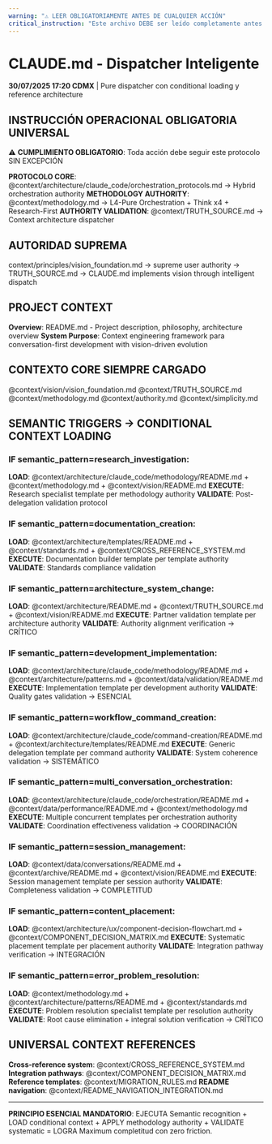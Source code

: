 ```yaml
---
warning: "⚠️ LEER OBLIGATORIAMENTE ANTES DE CUALQUIER ACCIÓN"
critical_instruction: "Este archivo DEBE ser leído completamente antes de cumplir con cualquier solicitud del usuario. Las instrucciones operacionales son obligatorias y deben seguirse en el orden establecido."
---
```


# CLAUDE.md - Dispatcher Inteligente

**30/07/2025 17:20 CDMX** | Pure dispatcher con conditional loading y reference architecture

## INSTRUCCIÓN OPERACIONAL OBLIGATORIA UNIVERSAL

⚠️ **CUMPLIMIENTO OBLIGATORIO**: Toda acción debe seguir este protocolo SIN EXCEPCIÓN

**PROTOCOLO CORE**: @context/architecture/claude_code/orchestration_protocols.md → Hybrid orchestration authority
**METHODOLOGY AUTHORITY**: @context/methodology.md → L4-Pure Orchestration + Think x4 + Research-First
**AUTHORITY VALIDATION**: @context/TRUTH_SOURCE.md → Context architecture dispatcher

## AUTORIDAD SUPREMA
context/principles/vision_foundation.md → supreme user authority → TRUTH_SOURCE.md → CLAUDE.md implements vision through intelligent dispatch

## PROJECT CONTEXT
**Overview**: README.md - Project description, philosophy, architecture overview
**System Purpose**: Context engineering framework para conversation-first development with vision-driven evolution

## CONTEXTO CORE SIEMPRE CARGADO
@context/vision/vision_foundation.md
@context/TRUTH_SOURCE.md
@context/methodology.md
@context/authority.md
@context/simplicity.md

## SEMANTIC TRIGGERS → CONDITIONAL CONTEXT LOADING

### IF semantic_pattern=research_investigation:
**LOAD**: @context/architecture/claude_code/methodology/README.md + @context/methodology.md + @context/vision/README.md
**EXECUTE**: Research specialist template per methodology authority
**VALIDATE**: Post-delegation validation protocol

### IF semantic_pattern=documentation_creation:
**LOAD**: @context/architecture/templates/README.md + @context/standards.md + @context/CROSS_REFERENCE_SYSTEM.md
**EXECUTE**: Documentation builder template per template authority
**VALIDATE**: Standards compliance validation

### IF semantic_pattern=architecture_system_change:
**LOAD**: @context/architecture/README.md + @context/TRUTH_SOURCE.md + @context/vision/README.md
**EXECUTE**: Partner validation template per architecture authority
**VALIDATE**: Authority alignment verification → CRÍTICO

### IF semantic_pattern=development_implementation:
**LOAD**: @context/architecture/claude_code/methodology/README.md + @context/architecture/patterns.md + @context/data/validation/README.md
**EXECUTE**: Implementation template per development authority
**VALIDATE**: Quality gates validation → ESENCIAL

### IF semantic_pattern=workflow_command_creation:
**LOAD**: @context/architecture/claude_code/command-creation/README.md + @context/architecture/templates/README.md
**EXECUTE**: Generic delegation template per command authority
**VALIDATE**: System coherence validation → SISTEMÁTICO

### IF semantic_pattern=multi_conversation_orchestration:
**LOAD**: @context/architecture/claude_code/orchestration/README.md + @context/data/performance/README.md + @context/methodology.md
**EXECUTE**: Multiple concurrent templates per orchestration authority
**VALIDATE**: Coordination effectiveness validation → COORDINACIÓN

### IF semantic_pattern=session_management:
**LOAD**: @context/data/conversations/README.md + @context/archive/README.md + @context/vision/README.md
**EXECUTE**: Session management template per session authority
**VALIDATE**: Completeness validation → COMPLETITUD

### IF semantic_pattern=content_placement:
**LOAD**: @context/architecture/ux/component-decision-flowchart.md + @context/COMPONENT_DECISION_MATRIX.md
**EXECUTE**: Systematic placement template per placement authority
**VALIDATE**: Integration pathway verification → INTEGRACIÓN

### IF semantic_pattern=error_problem_resolution:
**LOAD**: @context/methodology.md + @context/architecture/patterns/README.md + @context/standards.md
**EXECUTE**: Problem resolution specialist template per resolution authority
**VALIDATE**: Root cause elimination + integral solution verification → CRÍTICO

## UNIVERSAL CONTEXT REFERENCES

**Cross-reference system**: @context/CROSS_REFERENCE_SYSTEM.md
**Integration pathways**: @context/COMPONENT_DECISION_MATRIX.md  
**Reference templates**: @context/MIGRATION_RULES.md
**README navigation**: @context/README_NAVIGATION_INTEGRATION.md

---

**PRINCIPIO ESENCIAL MANDATORIO**: EJECUTA Semantic recognition + LOAD conditional context + APPLY methodology authority + VALIDATE systematic = LOGRA Maximum completitud con zero friction.